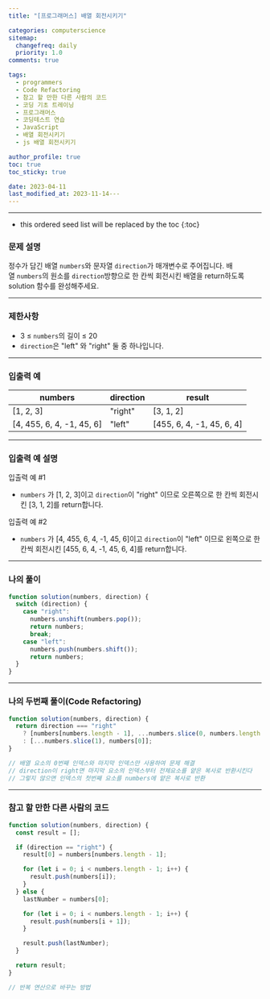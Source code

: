 ```yaml
---
title: "[프로그래머스] 배열 회전시키기"

categories: computerscience
sitemap:
  changefreq: daily
  priority: 1.0
comments: true

tags:
  - programmers
  - Code Refactoring
  - 참고 할 만한 다른 사람의 코드
  - 코딩 기초 트레이닝
  - 프로그래머스
  - 코딩테스트 연습
  - JavaScript
  - 배열 회전시키기
  - js 배열 회전시키기

author_profile: true
toc: true
toc_sticky: true

date: 2023-04-11
last_modified_at: 2023-11-14---
---
```


---

<!-- prettier-ignore -->
* this ordered seed list will be replaced by the toc 
{:toc}

### 문제 설명

정수가 담긴 배열 `numbers`와 문자열 `direction`가 매개변수로 주어집니다. 배열 `numbers`의 원소를 `direction`방향으로 한 칸씩 회전시킨 배열을 return하도록 solution 함수를 완성해주세요.

---

### 제한사항

- 3 ≤ `numbers`의 길이 ≤ 20
- `direction`은 "left" 와 "right" 둘 중 하나입니다.

---

### 입출력 예

| numbers                   | direction | result                    |
| ------------------------- | --------- | ------------------------- |
| [1, 2, 3]                 | "right"   | [3, 1, 2]                 |
| [4, 455, 6, 4, -1, 45, 6] | "left"    | [455, 6, 4, -1, 45, 6, 4] |

---

### 입출력 예 설명

입출력 예 #1

- `numbers` 가 [1, 2, 3]이고 `direction`이 "right" 이므로 오른쪽으로 한 칸씩 회전시킨 [3, 1, 2]를 return합니다.

입출력 예 #2

- `numbers` 가 [4, 455, 6, 4, -1, 45, 6]이고 `direction`이 "left" 이므로 왼쪽으로 한 칸씩 회전시킨 [455, 6, 4, -1, 45, 6, 4]를 return합니다.

---

### 나의 풀이

```jsx
function solution(numbers, direction) {
  switch (direction) {
    case "right":
      numbers.unshift(numbers.pop());
      return numbers;
      break;
    case "left":
      numbers.push(numbers.shift());
      return numbers;
  }
}
```

---

### 나의 두번째 풀이(Code Refactoring)

```jsx
function solution(numbers, direction) {
  return direction === "right"
    ? [numbers[numbers.length - 1], ...numbers.slice(0, numbers.length - 1)]
    : [...numbers.slice(1), numbers[0]];
}

// 배열 요소의 0번째 인덱스와 마지막 인덱스만 사용하여 문제 해결
// direction이 right면 마지막 요소의 인덱스부터 전체요소를 얕은 복사로 반환시킨다
// 그렇지 않으면 인덱스의 첫번째 요소를 numbers에 얕은 복사로 반환
```

---

### 참고 할 만한 다른 사람의 코드

```jsx
function solution(numbers, direction) {
  const result = [];

  if (direction == "right") {
    result[0] = numbers[numbers.length - 1];

    for (let i = 0; i < numbers.length - 1; i++) {
      result.push(numbers[i]);
    }
  } else {
    lastNumber = numbers[0];

    for (let i = 0; i < numbers.length - 1; i++) {
      result.push(numbers[i + 1]);
    }

    result.push(lastNumber);
  }

  return result;
}

// 반복 연산으로 바꾸는 방법
```
